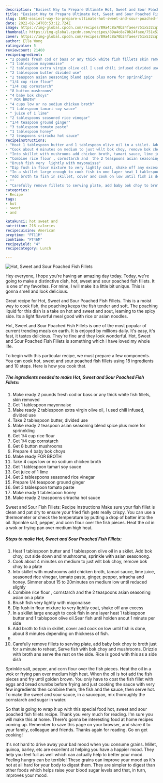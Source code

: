 ```yaml
---
description: "Easiest Way to Prepare Ultimate Hot, Sweet and Sour Poached Fish Fillets"
title: "Easiest Way to Prepare Ultimate Hot, Sweet and Sour Poached Fish Fillets"
slug: 1693-easiest-way-to-prepare-ultimate-hot-sweet-and-sour-poached-fish-fillets
date: 2022-02-14T03:53:12.724Z
image: https://img-global.cpcdn.com/recipes/89a4c8a70b24faee/751x532cq70/hot-sweet-and-sour-poached-fish-fillets-recipe-main-photo.jpg
thumbnail: https://img-global.cpcdn.com/recipes/89a4c8a70b24faee/751x532cq70/hot-sweet-and-sour-poached-fish-fillets-recipe-main-photo.jpg
cover: https://img-global.cpcdn.com/recipes/89a4c8a70b24faee/751x532cq70/hot-sweet-and-sour-poached-fish-fillets-recipe-main-photo.jpg
author: Ella Wong
ratingvalue: 5
reviewcount: 21460
recipeingredient:
- "2 pounds fresh cod or bass or any thick white fish fillets skin removed"
- "1 tablespoon mayonnaise"
- "2 tablespoon extra virgin olive oil I used chili infused divided use"
- "2 tablespoon butter divided use"
- "2 teaspoon asian seasoning blend spice plus more for sprinnkling"
- "1/4 cup rice flour"
- "1/4 cup cornstarch"
- "8 button mushrooms"
- "4 baby bok choys"
- " FOR BROTH"
- "4 cups low or no sodium chicken broth"
- "1 tablespoon tamari soy sauce"
- " juice of 1 lime"
- "2 tablespoons seasoned rice vinegar"
- "1/4 teaspoon ground ginger"
- "3 tablespoon tomato paste"
- "1 tablespoon honey"
- "2 teaspoons sriracha hot sauce"
recipeinstructions:
- "Heat 1 tablespoon butter and 1 tablespoon olive oil in a skilet. Add bok choy, cut side down and mushrooms, sprinkle with asian seasonong."
- "Cook about 4 minutes on medium to just wllt bok choy, remove bok choy to a plate"
- "Into skillet with mushrooms add chicken broth, tamari sauce, lime juice, seasoned rice vinegar, tomato paste, ginger, pepper, sriracha and honey. Simmer about 15 to 20minutes on medium low until reduced slighly"
- "Combine rice flour , cornstarch and  the 2 teaspoons asian seasoning asian  on a plate"
- "Brush fish very  lightly with mayonaisse"
- "Dip fush in flour mixture to very lightly coat, shake off any excess"
- "In a skillet large enough to cook fish in one layer heat 1 tablespoon butter and 1 tablspoon olive oil.Sear fish until holden anout 1 minute per side"
- "Add broth to fish in skillet, cover and cook on low until fish is done, about 8 minutes depending on thickness of fish."
- ""
- "Carefully remove fillets to serving plate, add baby bok choy to broth just for a minute to reheat, Serve fish with bok choy and mushrooms. Drizzle with broth ans serve the rest on the side. Rice is good with this as a side dish"
categories:
- Recipe
tags:
- hot
- sweet
- and

katakunci: hot sweet and 
nutrition: 216 calories
recipecuisine: American
preptime: "PT11M"
cooktime: "PT46M"
recipeyield: "4"
recipecategory: Lunch

---
```



![Hot, Sweet and Sour Poached Fish Fillets](https://img-global.cpcdn.com/recipes/89a4c8a70b24faee/751x532cq70/hot-sweet-and-sour-poached-fish-fillets-recipe-main-photo.jpg)

Hey everyone, I hope you're having an amazing day today. Today, we're going to make a distinctive dish, hot, sweet and sour poached fish fillets. It is one of my favorites. For mine, I will make it a little bit unique. This is gonna smell and look delicious.

Great recipe for Hot, Sweet and Sour Poached Fish Fillets. This is a moist way to cook fish, the poaching keeps the fish tender and soft. The poaching liquid for this dish is a take on hot and sweet and sout, leaming to the spicy side. Its a light flavorful meal good with rice or asian noodles.

Hot, Sweet and Sour Poached Fish Fillets is one of the most popular of current trending meals on earth. It is enjoyed by millions daily. It's easy, it's fast, it tastes delicious. They're fine and they look wonderful. Hot, Sweet and Sour Poached Fish Fillets is something which I have loved my whole life.


To begin with this particular recipe, we must prepare a few components. You can cook hot, sweet and sour poached fish fillets using 18 ingredients and 10 steps. Here is how you cook that.

<!--inarticleads1-->

##### The ingredients needed to make Hot, Sweet and Sour Poached Fish Fillets:

1. Make ready 2 pounds fresh cod or bass or any thick white fish fillets, skin removed
1. Get 1 tablespoon mayonnaise
1. Make ready 2 tablespoon extra virgin olive oil, I used chili infused, divided use
1. Take 2 tablespoon butter, divided use
1. Make ready 2 teaspoon asian seasoning blend spice plus more for sprinnkling
1. Get 1/4 cup rice flour
1. Get 1/4 cup cornstarch
1. Get 8 button mushrooms
1. Prepare 4 baby bok choys
1. Make ready  FOR BROTH
1. Take 4 cups low or no sodium chicken broth
1. Get 1 tablespoon tamari soy sauce
1. Get  juice of 1 lime
1. Get 2 tablespoons seasoned rice vinegar
1. Prepare 1/4 teaspoon ground ginger
1. Get 3 tablespoon tomato paste
1. Make ready 1 tablespoon honey
1. Make ready 2 teaspoons sriracha hot sauce


Sweet and Sour Fish Fillets: Recipe Instructions Make sure your fish fillet is clean and pat dry to ensure your fried fish gets really crispy. You can use a thermometer or check the temperature by putting a drop of batter into the oil. Sprinkle salt, pepper, and corn flour over the fish pieces. Heat the oil in a wok or frying pan over medium high heat. 

<!--inarticleads2-->

##### Steps to make Hot, Sweet and Sour Poached Fish Fillets:

1. Heat 1 tablespoon butter and 1 tablespoon olive oil in a skilet. Add bok choy, cut side down and mushrooms, sprinkle with asian seasonong.
1. Cook about 4 minutes on medium to just wllt bok choy, remove bok choy to a plate
1. Into skillet with mushrooms add chicken broth, tamari sauce, lime juice, seasoned rice vinegar, tomato paste, ginger, pepper, sriracha and honey. Simmer about 15 to 20minutes on medium low until reduced slighly
1. Combine rice flour , cornstarch and  the 2 teaspoons asian seasoning asian  on a plate
1. Brush fish very  lightly with mayonaisse
1. Dip fush in flour mixture to very lightly coat, shake off any excess
1. In a skillet large enough to cook fish in one layer heat 1 tablespoon butter and 1 tablspoon olive oil.Sear fish until holden anout 1 minute per side
1. Add broth to fish in skillet, cover and cook on low until fish is done, about 8 minutes depending on thickness of fish.
1. 
1. Carefully remove fillets to serving plate, add baby bok choy to broth just for a minute to reheat, Serve fish with bok choy and mushrooms. Drizzle with broth ans serve the rest on the side. Rice is good with this as a side dish


Sprinkle salt, pepper, and corn flour over the fish pieces. Heat the oil in a wok or frying pan over medium high heat. When the oil is hot add the fish pieces and fry until golden brown. You only have to coat the fish fillet with eggs and bread crumbs before frying and just cooking the sauce with very few ingredients then combine them, the fish and the sauce, then serve hot. To make the sweet and sour sauce, in a saucepan, mix thoroughly the cornstarch and sugar in water. 

So that is going to wrap it up with this special food hot, sweet and sour poached fish fillets recipe. Thank you very much for reading. I'm sure you will make this at home. There's gonna be interesting food at home recipes coming up. Remember to save this page on your browser, and share it to your family, colleague and friends. Thanks again for reading. Go on get cooking!

It's not hard to drive away your bad mood when you consume grains. Millet, quinoa, barley, etc are excellent at helping you have a happier mood. They help you feel full as well which can actually help to better your mood. Feeling hungry can be terrible! These grains can improve your mood as it's not at all hard for your body to digest them. They are simpler to digest than other foods which helps raise your blood sugar levels and that, in turn, improves your mood.

